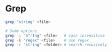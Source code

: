 
```toc

```


# Grep
```bash
grep "string" <file>

# Some options
grep -i "STrIng" <file>   # case insensitive
grep -E "regex" <file>    # use regex
grep -r "string" <folder> # search recusively
```

